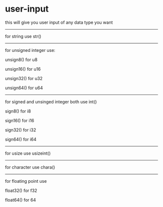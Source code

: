# user-input
this will give you user input of any data type you want

-------------------------

for string use str()

-------------------------

for unsigned integer use:

unsign8() for u8

unsign16() for u16

unsign32() for u32

unsign64() for u64

-------------------------

for signed and unsinged integer both use int()

sign8() for i8

sign16() for i16

sign32() for i32

sign64() for i64

-------------------------


for usize use usizeint() 

-------------------------

for character use chara()

-------------------------

for floating point use

float32() for f32

float64() for 64
